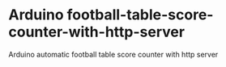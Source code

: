 # Arduino football-table-score-counter-with-http-server
Arduino automatic football table score counter with http server
